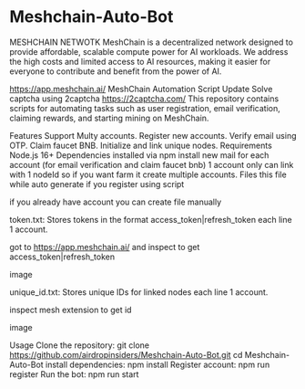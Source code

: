 # Meshchain-Auto-Bot
MESHCHAIN NETWOTK
MeshChain is a decentralized network designed to provide affordable, scalable compute power for AI workloads. We address the high costs and limited access to AI resources, making it easier for everyone to contribute and benefit from the power of AI.

https://app.meshchain.ai/
MeshChain Automation Script
Update
Solve captcha using 2captcha https://2captcha.com/
This repository contains scripts for automating tasks such as user registration, email verification, claiming rewards, and starting mining on MeshChain.

Features
Support Multy accounts.
Register new accounts.
Verify email using OTP.
Claim faucet BNB.
Initialize and link unique nodes.
Requirements
Node.js 16+
Dependencies installed via npm install
new mail for each account (for email verification and claim faucet bnb)
1 account only can link with 1 nodeId so if you want farm it create multiple accounts.
Files
this file while auto generate if you register using script

if you already have account you can create file manually

token.txt: Stores tokens in the format access_token|refresh_token each line 1 account.

got to https://app.meshchain.ai/ and inspect to get access_token|refresh_token

image

unique_id.txt: Stores unique IDs for linked nodes each line 1 account.

inspect mesh extension to get id

image

Usage
Clone the repository:
git clone https://github.com/airdropinsiders/Meshchain-Auto-Bot.git
cd Meshchain-Auto-Bot
install dependencies:
npm install
Register account:
npm run register
Run the bot:
npm run start
